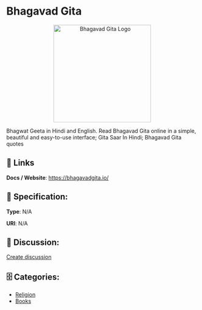 # Bhagavad Gita
<p align="center">
    <img width="256" src="https://raw.githubusercontent.com/apis-list/apis-list/main/apis/bhagavad-gita/logo_256x256.png" alt="Bhagavad Gita Logo"/>
</p>

Bhagwat Geeta in Hindi and English. Read Bhagavad Gita online in a simple, beautiful and easy-to-use interface; Gita Saar In Hindi; Bhagavad Gita quotes

##  🔗 Links
**Docs / Website**: https://bhagavadgita.io/

## 🧬 Specification:
**Type**: N/A

**URI**: N/A

## 💬 Discussion:
[Create discussion](https://github.com/apis-list/apis-list/discussions/new)

## 🗄️ Categories:
- [Religion](https://github.com/apis-list/apis-list#religion)
- [Books](https://github.com/apis-list/apis-list#books)



